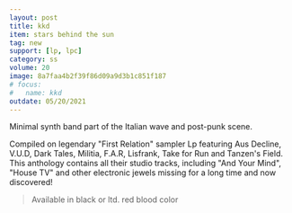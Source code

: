 ```yaml
---
layout: post
title: kkd
item: stars behind the sun
tag: new
support: [lp, lpc]
category: ss
volume: 20
image: 8a7faa4b2f39f86d09a9d3b1c851f187
# focus:
#   name: kkd
outdate: 05/20/2021
---
```


Minimal synth band part of the Italian wave and post-punk scene.

Compiled on legendary "First Relation" sampler Lp featuring Aus Decline, V.U.D, Dark Tales, Militia, F.A.R, Lisfrank, Take for Run and Tanzen's Field.
This anthology contains all their studio tracks, including "And Your Mind", "House TV" and other electronic jewels missing for a long time and now discovered!

> Available in black or ltd. red blood color
